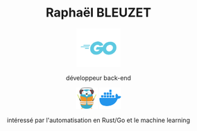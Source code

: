 <h1 align="center">Raphaël BLEUZET</h1>

<p align="center">
    <img src="img/Go-Logo_LightBlue.svg" alt="go" height="90">
</p>

<p align="center">développeur back-end</p>

<p align="center">
    <img src="img/traefik.svg" alt="traefik" height="50">
    <img src="img/docker.svg" alt="docker" height="50">
</p>

<p align="center">intéressé par l'automatisation en Rust/Go et le machine learning</p>
